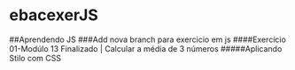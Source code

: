 # ebacexerJS
##Aprendendo JS
###Add nova branch para exercicio em js
####Exercício 01-Modúlo 13 Finalizado | Calcular a média de 3 números
#####Aplicando Stilo com CSS